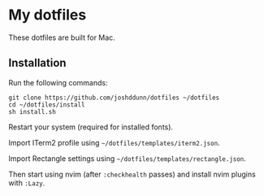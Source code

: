 # My dotfiles

These dotfiles are built for Mac.

## Installation

Run the following commands:

    git clone https://github.com/joshddunn/dotfiles ~/dotfiles
    cd ~/dotfiles/install
    sh install.sh

Restart your system (required for installed fonts).

Import ITerm2 profile using `~/dotfiles/templates/iterm2.json`.

Import Rectangle settings using `~/dotfiles/templates/rectangle.json`.

Then start using nvim (after `:checkhealth` passes) and install nvim plugins with `:Lazy`.
